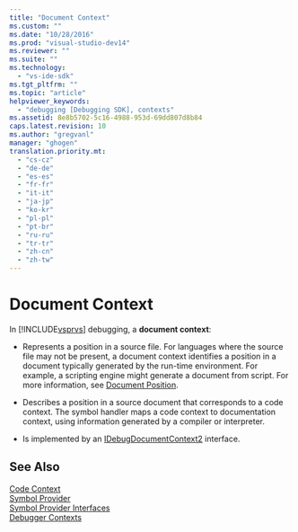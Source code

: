 ```yaml
---
title: "Document Context"
ms.custom: ""
ms.date: "10/28/2016"
ms.prod: "visual-studio-dev14"
ms.reviewer: ""
ms.suite: ""
ms.technology: 
  - "vs-ide-sdk"
ms.tgt_pltfrm: ""
ms.topic: "article"
helpviewer_keywords: 
  - "debugging [Debugging SDK], contexts"
ms.assetid: 8e8b5702-5c16-4988-953d-69dd807d8b84
caps.latest.revision: 10
ms.author: "gregvanl"
manager: "ghogen"
translation.priority.mt: 
  - "cs-cz"
  - "de-de"
  - "es-es"
  - "fr-fr"
  - "it-it"
  - "ja-jp"
  - "ko-kr"
  - "pl-pl"
  - "pt-br"
  - "ru-ru"
  - "tr-tr"
  - "zh-cn"
  - "zh-tw"
---
```

# Document Context
In [!INCLUDE[vsprvs](../../code-quality/includes/vsprvs_md.md)] debugging, a **document context**:  
  
-   Represents a position in a source file. For languages where the source file may not be present, a document context identifies a position in a document typically generated by the run-time environment. For example, a scripting engine might generate a document from script. For more information, see [Document Position](../../extensibility/debugger/document-position.md).  
  
-   Describes a position in a source document that corresponds to a code context. The symbol handler maps a code context to documentation context, using information generated by a compiler or interpreter.  
  
-   Is implemented by an [IDebugDocumentContext2](../../extensibility/debugger/reference/idebugdocumentcontext2.md) interface.  
  
## See Also  
 [Code Context](../../extensibility/debugger/code-context.md)   
 [Symbol Provider](../../extensibility/debugger/symbol-provider.md)   
 [Symbol Provider Interfaces](../../extensibility/debugger/reference/symbol-provider-interfaces.md)   
 [Debugger Contexts](../../extensibility/debugger/debugger-contexts.md)
